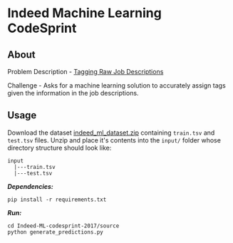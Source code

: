 # Indeed Machine Learning CodeSprint 

## About
Problem Description - [Tagging Raw Job Descriptions](https://www.hackerrank.com/contests/indeed-ml-codesprint-2017/challenges/tagging-raw-job-descriptions)

Challenge - Asks for a machine learning solution to accurately assign tags given the information in the job descriptions.

    
## Usage

Download the dataset [indeed_ml_dataset.zip](https://www.hackerrank.com/external_redirect?to=https://s3.amazonaws.com/hr-testcases-us-east-1/37111/assets/indeed_ml_dataset.zip) containing `train.tsv` and `test.tsv` files. Unzip and place it's contents into the `input/` folder
whose directory structure should look like:

    input 
      |---train.tsv 
      |---test.tsv
      
  
***Dependencies:***

    pip install -r requirements.txt

***Run:***

    cd Indeed-ML-codesprint-2017/source
    python generate_predictions.py
